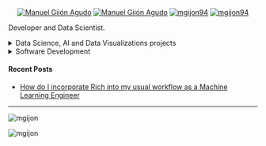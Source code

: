 <!--
### Hi there 👋
-->

<p align="center">
<a href="https://medium.com/@mgijon94" target="blank"><img align="center" src="https://img.shields.io/badge/-medium-7CB342?style=for-the-badge&labelColor=7CB342&logo=Medium&link=https://medium.com/@mgijon94" alt="Manuel Gijón Agudo"/></a>
<a href="https://www.linkedin.com/in/manuel-gijón-agudo-34210a8a" target="blank"><img align="center" src="https://img.shields.io/badge/-LinkedIn-039BE5?style=for-the-badge&logo=Linkedin&logoColor=white&link=https://www.linkedin.com/in/manuel-gijón-agudo-34210a8a" alt="Manuel Gijón Agudo"/></a>
<a href="https://twitter.com/mgijon94" target="blank"><img align="center" src="https://img.shields.io/badge/-Twitter-A7C0FF?style=for-the-badge&logo=Twitter&logoColor=white&link=https://twitter.com/mgijon94" alt="mgijon94"/></a>
<a href="https://github.com/MGijon/DS_AI_Projects" target="blank"><img align="center" src="https://img.shields.io/badge/-Projects-828091?style=for-the-badge&logo=Github&logoColor=white&link=https://github.com/MGijon/Projects" alt="mgijon94"/></a>
</p>

Developer and Data Scientist.

<details>
<summary>Data Science, AI and Data Visualizations projects</summary>

| Project | Tags |
| --- | --- |
| [NY Airbnb Flats 2019 with Bokeh](https://github.com/MGijon/Data-Visualizations) | <img src="https://img.shields.io/badge/-Data%20Visualization-purple"> <img src="https://img.shields.io/badge/-Interactivity-blue"> <img src="https://img.shields.io/badge/-Python-blue"> <img src="https://img.shields.io/badge/-Bokeh-green"> |
| [#BuildwithAI Global 2020: MUGA team Predictive Algorithm Challenge](https://github.com/MGijon/DS_AI_Projects) | <img src="https://img.shields.io/badge/-Hackathon-grey"> <img src="https://img.shields.io/badge/-Finalist%20Project-yellow"> <img src="https://img.shields.io/badge/-Genetic%20Algorithms-90A4AE"> <img src="https://img.shields.io/badge/-Epidemiology-green"> <img src="https://img.shields.io/badge/-Python-blue"> |
| [Analyzing Distances in Word Embeddings and Their Relation with Seme Analysis](https://github.com/MGijon/DS_AI_Projects) | <img src="https://img.shields.io/badge/-Published-black"> <img src="https://img.shields.io/badge/-Embeddings-red"> <img src="https://img.shields.io/badge/-Word%20Embeddings-red"> <img src="https://img.shields.io/badge/-Python-blue"> |
| [An analysis of word embedding spaces and regularities (Master Thesis)](https://github.com/MGijon/DS_AI_Projects) | <img src="https://img.shields.io/badge/-Published-black"> <img src="https://img.shields.io/badge/-Embeddings-red"> <img src="https://img.shields.io/badge/-Word%20Embeddings-red"> <img src="https://img.shields.io/badge/-Python-blue"> |

</details>

<details>
<summary>Software Development</summary>

| Project | Tags |
| --- | --- |
| [Fakegram: an Instagram's clon](https://github.com/MGijon/Fakegram) | <img src="https://img.shields.io/badge/-Django-green"> <img src="https://img.shields.io/badge/-Python-blue"> <img src="https://img.shields.io/badge/-HTML-white"> <img src="https://img.shields.io/badge/-CSS-blue"> <img src="https://img.shields.io/badge/-Responsive-purple"> <img src="https://img.shields.io/badge/-Full%20Stack-red"> |

</details>


#### Recent Posts

<!-- BLOG-POST-LIST:START -->
- [How do I incorporate Rich into my usual workflow as a Machine Learning Engineer](https://mgijon94.medium.com/how-do-i-incorporate-rich-into-my-usual-workflow-as-a-machine-learning-engineer-7e1c726e1241)

<!-- BLOG-POST-LIST:END -->


----

<img src="https://github-readme-stats.vercel.app/api?username=mgijon&show_icons=true" alt=mgijon />
<p align="left"> <img src="https://komarev.com/ghpvc/?username=mgijon" alt="mgijon" /> </p>


<!--
**MGijon/MGijon** is a ✨ _special_ ✨ repository because its `README.md` (this file) appears on your GitHub profile.

Here are some ideas to get you started:

- 🔭 I’m currently working on ...
- 🌱 I’m currently learning ...
- 👯 I’m looking to collaborate on ...
- 🤔 I’m looking for help with ...
- 💬 Ask me about ...
- 📫 How to reach me: ...
- 😄 Pronouns: ...
- ⚡ Fun fact: ...
<img src="https://img.shields.io/badge/-Data%20Visualization-purple">

<img src="https://img.shields.io/badge/-Hackathon-grey">
<img src="https://img.shields.io/badge/-Finalist%20Project-yellow">
<img src="https://img.shields.io/badge/-Genetic%20Algorithms-90A4AE">
<img src="https://img.shields.io/badge/-Epidemiology-green">

<img src="https://img.shields.io/badge/-Django-green">
<img src="https://img.shields.io/badge/-HTML-white">
<img src="https://img.shields.io/badge/-CSS-blue">
<img src="https://img.shields.io/badge/-Responsive-purple">

<img src="https://img.shields.io/badge/-Full%20Stack-red">
<img src="https://img.shields.io/badge/-Back%20nd-brown">
<img src="https://img.shields.io/badge/-Front%20end-yellow">

<img src="https://img.shields.io/badge/-Python-blue">
<img src="https://img.shields.io/badge/-Published-black">
<img src="https://img.shields.io/badge/-Embeddings-red">
<img src="https://img.shields.io/badge/-Word%20Embeddings-red">
-->
